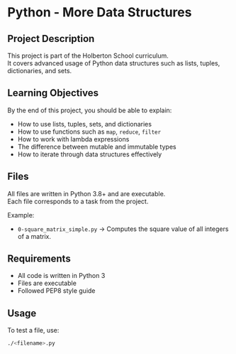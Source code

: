# Python - More Data Structures

## Project Description
This project is part of the Holberton School curriculum.  
It covers advanced usage of Python data structures such as lists, tuples, dictionaries, and sets.

## Learning Objectives
By the end of this project, you should be able to explain:
- How to use lists, tuples, sets, and dictionaries
- How to use functions such as `map`, `reduce`, `filter`
- How to work with lambda expressions
- The difference between mutable and immutable types
- How to iterate through data structures effectively

## Files
All files are written in Python 3.8+ and are executable.  
Each file corresponds to a task from the project.

Example:
- `0-square_matrix_simple.py` → Computes the square value of all integers of a matrix.

## Requirements
- All code is written in Python 3
- Files are executable
- Followed PEP8 style guide

## Usage
To test a file, use:
```bash
./<filename>.py
